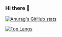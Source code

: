 ### Hi there 👋

[![Anurag's GitHub stats](https://github-readme-stats.vercel.app/api?username=Juanx65&count_private=true&show_icons=true&theme=transparent)](https://github.com/anuraghazra/github-readme-stats)

[![Top Langs](https://github-readme-stats.vercel.app/api/top-langs/?username=Juanx65&count_private=true&hide_progress=false&theme=transparent)](https://github.com/anuraghazra/github-readme-stats)
